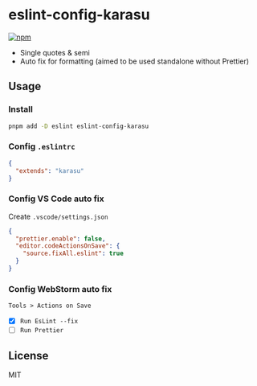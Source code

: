 # eslint-config-karasu

[![npm](https://img.shields.io/npm/v/eslint-config-standard)](https://npmjs.com/package/eslint-config-karasu)

- Single quotes & semi
- Auto fix for formatting (aimed to be used standalone without Prettier)

## Usage

### Install

```bash
pnpm add -D eslint eslint-config-karasu
```

### Config `.eslintrc`

```json
{
  "extends": "karasu"
}
```

### Config VS Code auto fix

Create `.vscode/settings.json`

```json
{
  "prettier.enable": false,
  "editor.codeActionsOnSave": {
    "source.fixAll.eslint": true
  }
}
```

### Config WebStorm auto fix

`Tools > Actions on Save`
- [x] `Run EsLint --fix`
- [ ] `Run Prettier`

## License

MIT
